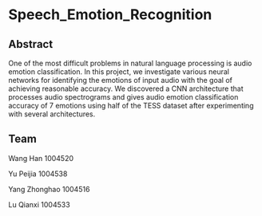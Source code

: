 # Speech_Emotion_Recognition
## Abstract
One of the most difficult problems in natural language processing is audio emotion classification. In this project, we investigate various neural networks for identifying the emotions of input audio with the goal of achieving reasonable accuracy. We discovered a CNN architecture that processes audio spectrograms and gives audio emotion classification accuracy of 7 emotions using half of the TESS dataset after experimenting with several architectures.

## Team
Wang Han 1004520

Yu Peijia 1004538 

Yang Zhonghao 1004516 

Lu Qianxi 1004533
